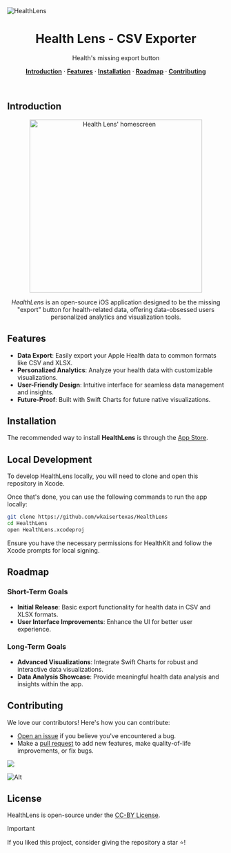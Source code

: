 <img alt="HealthLens" src="https://github.com/user-attachments/assets/efd0a4aa-cb52-4b65-b68b-6c6a1e4f087d" />

<h1 align="center">Health Lens - CSV Exporter</h1>

<p align="center">
  Health's missing export button
</p>

<p align="center">
  <a href="#introduction"><strong>Introduction</strong></a> ·
  <a href="#features"><strong>Features</strong></a> ·
  <a href="#installation"><strong>Installation</strong></a> ·
  <a href="#roadmap"><strong>Roadmap</strong></a> ·
  <a href="#contributing"><strong>Contributing</strong></a>
</p>
<br/>

## Introduction

<p align="center">
  <picture>
    <source width="400" media="(prefers-color-scheme: dark)" srcset="https://github.com/user-attachments/assets/184358fc-d604-4f4e-a278-dba377776ac0">
    <img width="400" alt="Health Lens' homescreen" src="https://github.com/user-attachments/assets/7f1ad680-f1fa-4023-a937-420f3307e62e" />
  </picture>
</p>

<p align="center">
    <i>HealthLens</i> is an open-source iOS application designed to be the missing "export" button for health-related data, offering data-obsessed users personalized analytics and visualization tools.
</p>

## Features

- **Data Export**: Easily export your Apple Health data to common formats like CSV and XLSX.
- **Personalized Analytics**: Analyze your health data with customizable visualizations.
- **User-Friendly Design**: Intuitive interface for seamless data management and insights.
- **Future-Proof**: Built with Swift Charts for future native visualizations.

## Installation

The recommended way to install **HealthLens** is through the [App Store](https://apps.apple.com/app/health-lens-csv-exporter/id6578440958).

## Local Development

To develop HealthLens locally, you will need to clone and open this repository in Xcode.

Once that's done, you can use the following commands to run the app locally:

```bash
git clone https://github.com/wkaisertexas/HealthLens
cd HealthLens
open HealthLens.xcodeproj
```

Ensure you have the necessary permissions for HealthKit and follow the Xcode prompts for local signing.

## Roadmap

### Short-Term Goals
- **Initial Release**: Basic export functionality for health data in CSV and XLSX formats.
- **User Interface Improvements**: Enhance the UI for better user experience.

### Long-Term Goals
- **Advanced Visualizations**: Integrate Swift Charts for robust and interactive data visualizations.
- **Data Analysis Showcase**: Provide meaningful health data analysis and insights within the app.

## Contributing

We love our contributors! Here's how you can contribute:

- [Open an issue](https://github.com/wkaisertexas/HealthLens/issues) if you believe you've encountered a bug.
- Make a [pull request](https://github.com/wkaisertexas/HealthLens/pulls) to add new features, make quality-of-life improvements, or fix bugs.

<a href="https://github.com/wkaisertexas/healthlens/graphs/contributors">
  <img src="https://contrib.rocks/image?repo=wkaisertexas/healthlens" />
</a>

![Alt](https://repobeats.axiom.co/api/embed/83ed202554b095482847f899de57ba51a493842c.svg "Repobeats analytics image")

## License

HealthLens is open-source under the [CC-BY License](LICENSE).

> [!IMPORTANT]
> If you liked this project, consider giving the repository a star ⭐️!
